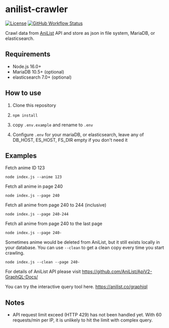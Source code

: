 # anilist-crawler

[![License](https://img.shields.io/github/license/soruly/anilist-crawler.svg?style=flat-square)](https://github.com/soruly/anilist-crawler/blob/master/LICENSE)
[![GitHub Workflow Status](https://img.shields.io/github/actions/workflow/status/soruly/anilist-crawler/node.js.yml?style=flat-square)](https://github.com/soruly/anilist-crawler/actions)

Crawl data from [AniList](https://anilist.co/home) API and store as json in file system, MariaDB, or elasticsearch.

## Requirements

- Node.js 16.0+
- MariaDB 10.5+ (optional)
- elasticsearch 7.0+ (optional)

## How to use

1. Clone this repository

2. `npm install`

3. copy `.env.example` and rename to `.env`

4. Configure `.env` for your mariaDB, or elasticsearch, leave any of DB_HOST, ES_HOST, FS_DIR empty if you don't need it

## Examples

Fetch anime ID 123

`node index.js --anime 123`

Fetch all anime in page 240

`node index.js --page 240`

Fetch all anime from page 240 to 244 (inclusive)

`node index.js --page 240-244`

Fetch all anime from page 240 to the last page

`node index.js --page 240-`

Sometimes anime would be deleted from AniList, but it still exists locally in your database. You can use `--clean` to get a clean copy every time you start crawling.

`node index.js --clean --page 240-`

For details of AniList API please visit https://github.com/AniList/ApiV2-GraphQL-Docs/

You can try the interactive query tool here. https://anilist.co/graphiql

## Notes

- API request limit exceed (HTTP 429) has not been handled yet. With 60 requests/min per IP, it is unlikely to hit the limit with complex query.
